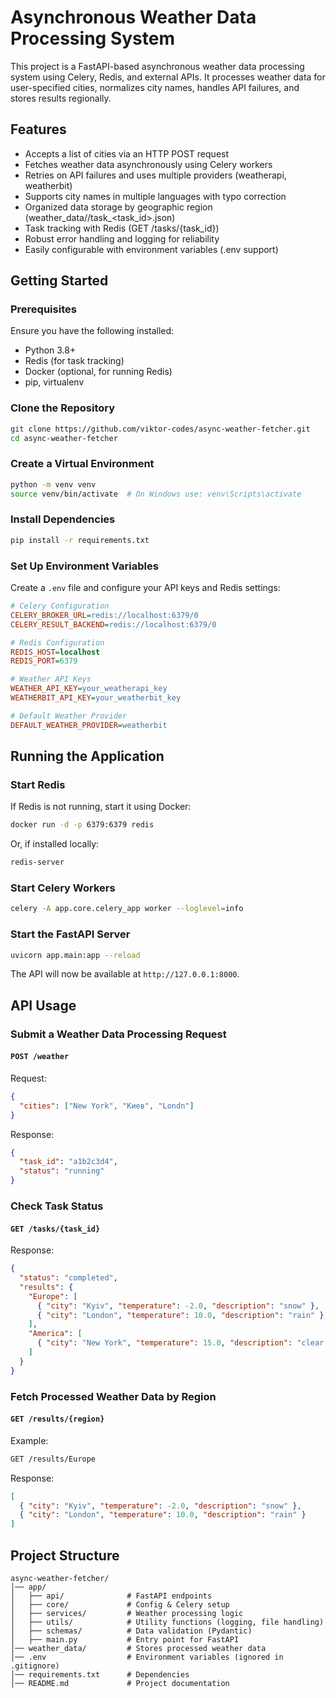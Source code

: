# Asynchronous Weather Data Processing System

This project is a FastAPI-based asynchronous weather data processing system using Celery, Redis, and external APIs. It processes weather data for user-specified cities, normalizes city names, handles API failures, and stores results regionally.

## Features

- Accepts a list of cities via an HTTP POST request
- Fetches weather data asynchronously using Celery workers
- Retries on API failures and uses multiple providers (weatherapi, weatherbit)
- Supports city names in multiple languages with typo correction
- Organized data storage by geographic region (weather_data/<region>/task_<task_id>.json)
- Task tracking with Redis (GET /tasks/{task_id})
- Robust error handling and logging for reliability
- Easily configurable with environment variables (.env support)

## Getting Started

### Prerequisites
Ensure you have the following installed:

- Python 3.8+
- Redis (for task tracking)
- Docker (optional, for running Redis)
- pip, virtualenv

### Clone the Repository
```sh
git clone https://github.com/viktor-codes/async-weather-fetcher.git
cd async-weather-fetcher
```

### Create a Virtual Environment
```sh
python -m venv venv
source venv/bin/activate  # On Windows use: venv\Scripts\activate
```

### Install Dependencies
```sh
pip install -r requirements.txt
```

### Set Up Environment Variables
Create a `.env` file and configure your API keys and Redis settings:
```ini
# Celery Configuration
CELERY_BROKER_URL=redis://localhost:6379/0
CELERY_RESULT_BACKEND=redis://localhost:6379/0

# Redis Configuration
REDIS_HOST=localhost
REDIS_PORT=6379

# Weather API Keys
WEATHER_API_KEY=your_weatherapi_key
WEATHERBIT_API_KEY=your_weatherbit_key

# Default Weather Provider
DEFAULT_WEATHER_PROVIDER=weatherbit
```

## Running the Application

### Start Redis
If Redis is not running, start it using Docker:
```sh
docker run -d -p 6379:6379 redis
```
Or, if installed locally:
```sh
redis-server
```

### Start Celery Workers
```sh
celery -A app.core.celery_app worker --loglevel=info
```

### Start the FastAPI Server
```sh
uvicorn app.main:app --reload
```
The API will now be available at `http://127.0.0.1:8000`.

## API Usage

### Submit a Weather Data Processing Request
#### `POST /weather`
Request:
```json
{
  "cities": ["New York", "Киев", "Londn"]
}
```
Response:
```json
{
  "task_id": "a1b2c3d4",
  "status": "running"
}
```

### Check Task Status
#### `GET /tasks/{task_id}`
Response:
```json
{
  "status": "completed",
  "results": {
    "Europe": [
      { "city": "Kyiv", "temperature": -2.0, "description": "snow" },
      { "city": "London", "temperature": 10.0, "description": "rain" }
    ],
    "America": [
      { "city": "New York", "temperature": 15.0, "description": "clear sky" }
    ]
  }
}
```

### Fetch Processed Weather Data by Region
#### `GET /results/{region}`
Example:
```sh
GET /results/Europe
```
Response:
```json
[
  { "city": "Kyiv", "temperature": -2.0, "description": "snow" },
  { "city": "London", "temperature": 10.0, "description": "rain" }
]
```

## Project Structure
```
async-weather-fetcher/
│── app/
│   ├── api/              # FastAPI endpoints
│   ├── core/             # Config & Celery setup
│   ├── services/         # Weather processing logic
│   ├── utils/            # Utility functions (logging, file handling)
│   ├── schemas/          # Data validation (Pydantic)
│   ├── main.py           # Entry point for FastAPI
│── weather_data/         # Stores processed weather data
│── .env                  # Environment variables (ignored in .gitignore)
│── requirements.txt      # Dependencies
│── README.md             # Project documentation
```